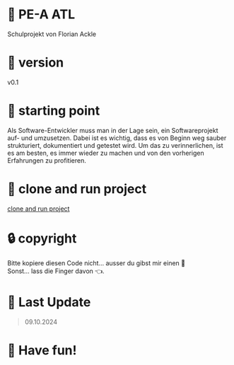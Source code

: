 # :page_facing_up: PE-A ATL

Schulprojekt von Florian Ackle

# :bookmark: version

v0.1

# :construction_worker: starting point

Als Software-Entwickler muss man in der Lage sein, ein Softwareprojekt auf- und umzusetzen. Dabei ist es wichtig, dass es von Beginn weg sauber strukturiert, dokumentiert und getestet wird. Um das zu verinnerlichen, ist es am besten, es immer wieder zu machen und von den vorherigen Erfahrungen zu profitieren.

# :rocket: clone and run project
[clone and run project](knowledgebase/CLONE-PROJECT.md)

# :lock: copyright

Bitte kopiere diesen Code nicht... ausser du gibst mir einen :cookie:
</br>
Sonst... lass die Finger davon :point_left:.

# :date: Last Update

> 09.10.2024

# :rocket: Have fun!